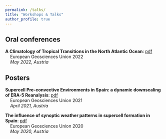 ```yaml
---
permalink: /talks/
title: "Workshops & Talks"
author_profile: true
---
```


Oral conferences 
-------
**A Climatology of Tropical Transitions in the North Atlantic Ocean**: [pdf](http://ccalvosa.github.io/files/EGU22-2395.pdf)  
&nbsp;&nbsp;&nbsp;&nbsp;European Geosciences Union 2022  
&nbsp;&nbsp;&nbsp;&nbsp;_May 2022, Austria_

Posters 
-------
**Supercell Pre-convective Environments in Spain: a dynamic downscaling of ERA-5 Reanalysis**: [pdf](http://ccalvosa.github.io/files/EGU21-2967_CalvoSancho_Martin_Supercells.pdf)  
&nbsp;&nbsp;&nbsp;&nbsp;European Geosciences Union 2021  
&nbsp;&nbsp;&nbsp;&nbsp;_April 2021, Austria_

**The influence of synoptic weather patterns in supercell formation in Spain**: [pdf](http://ccalvosa.github.io/files/Poster_draft4.pdf)  
&nbsp;&nbsp;&nbsp;&nbsp;European Geosciences Union 2020  
&nbsp;&nbsp;&nbsp;&nbsp;_May 2020, Austria_






